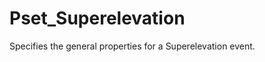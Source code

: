 # Pset_Superelevation

Specifies the general properties for a Superelevation event.<!-- end of definition -->
